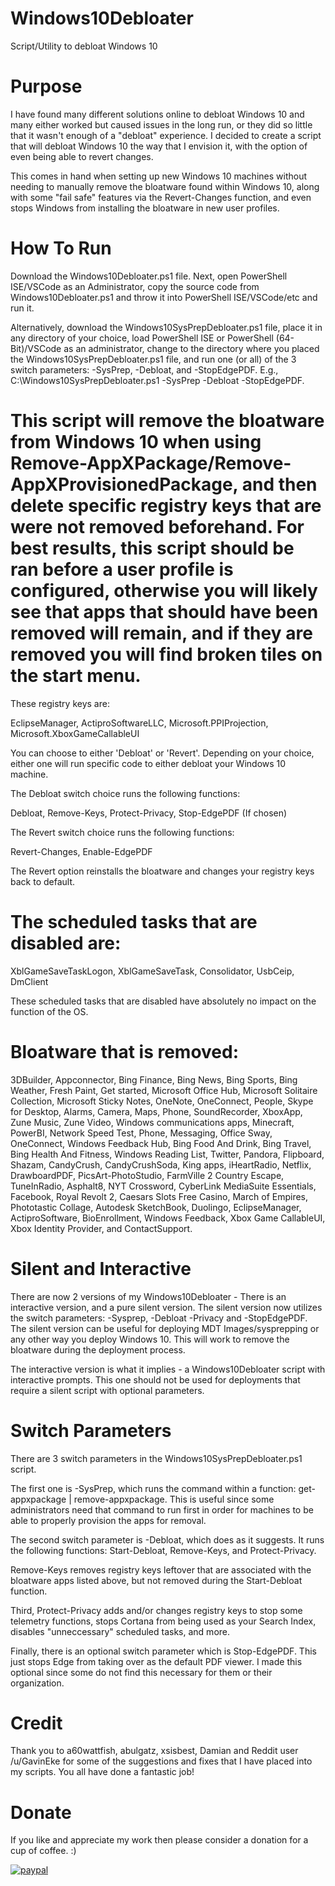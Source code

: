 # Windows10Debloater
Script/Utility to debloat Windows 10

# Purpose

I have found many different solutions online to debloat Windows 10 and many either worked but caused issues in the long run, or they did so little that it wasn't enough of a "debloat" experience. I decided to create a script that will debloat Windows 10 the way that I envision it, with the option of even being able to revert changes.

This comes in hand when setting up new Windows 10 machines without needing to manually remove the bloatware found within Windows 10, along with some "fail safe" features via the Revert-Changes function, and even stops Windows from installing the bloatware in new user profiles.


# How To Run



Download the Windows10Debloater.ps1 file. Next, open PowerShell ISE/VSCode as an Administrator, copy the source code from Windows10Debloater.ps1 and throw it into PowerShell ISE/VSCode/etc and run it.

Alternatively, download the Windows10SysPrepDebloater.ps1 file, place it in any directory of your choice, load PowerShell ISE or PowerShell (64-Bit)/VSCode as an administrator, change to the directory where you placed the Windows10SysPrepDebloater.ps1 file, and run one (or all) of the 3 switch parameters: -SysPrep, -Debloat, and -StopEdgePDF. E.g., C:\Windows10SysPrepDebloater.ps1 -SysPrep -Debloat -StopEdgePDF.

# This script will remove the bloatware from Windows 10 when using Remove-AppXPackage/Remove-AppXProvisionedPackage, and then delete specific registry keys that are were not removed beforehand. For best results, this script should be ran before a user profile is configured, otherwise you will likely see that apps that should have been removed will remain, and if they are removed you will find broken tiles on the start menu.

These registry keys are:

EclipseManager,
ActiproSoftwareLLC,
Microsoft.PPIProjection,
Microsoft.XboxGameCallableUI

You can choose to either 'Debloat' or 'Revert'. Depending on your choice, either one will run specific code to either debloat your Windows 10 machine.

The Debloat switch choice runs the following functions:

Debloat,
Remove-Keys,
Protect-Privacy,
Stop-EdgePDF (If chosen)

The Revert switch choice runs the following functions:

Revert-Changes,
Enable-EdgePDF

The Revert option reinstalls the bloatware and changes your registry keys back to default. 

# The scheduled tasks that are disabled are:

XblGameSaveTaskLogon,
XblGameSaveTask,
Consolidator,
UsbCeip,
DmClient

These scheduled tasks that are disabled have absolutely no impact on the function of the OS.

# Bloatware that is removed:

3DBuilder,
Appconnector,
Bing Finance,
Bing News,
Bing Sports,
Bing Weather,
Fresh Paint,
Get started,
Microsoft Office Hub,
Microsoft Solitaire Collection,
Microsoft Sticky Notes,
OneNote,
OneConnect,
People,
Skype for Desktop,
Alarms,
Camera,
Maps,
Phone,
SoundRecorder,
XboxApp,
Zune Music,
Zune Video,
Windows communications apps,
Minecraft,
PowerBI,
Network Speed Test,
Phone,
Messaging,
Office Sway,
OneConnect,
Windows Feedback Hub,
Bing Food And Drink,
Bing Travel,
Bing Health And Fitness,
Windows Reading List,
Twitter,
Pandora,
Flipboard,
Shazam,
CandyCrush,
CandyCrushSoda,
King apps,
iHeartRadio,
Netflix,
DrawboardPDF,
PicsArt-PhotoStudio,
FarmVille 2 Country Escape,
TuneInRadio,
Asphalt8,
NYT Crossword,
CyberLink MediaSuite Essentials,
Facebook,
Royal Revolt 2,
Caesars Slots Free Casino,
March of Empires,
Phototastic Collage,
Autodesk SketchBook,
Duolingo,
EclipseManager,
ActiproSoftware,
BioEnrollment,
Windows Feedback,
Xbox Game CallableUI,
Xbox Identity Provider, and
ContactSupport.

# Silent and Interactive

There are now 2 versions of my Windows10Debloater - There is an interactive version, and a pure silent version. The silent version now utilizes the switch parameters: -Sysprep, -Debloat -Privacy and -StopEdgePDF. The silent version can be useful for deploying MDT Images/sysprepping or any other way you deploy Windows 10. This will work to remove the bloatware during the deployment process.

The interactive version is what it implies - a Windows10Debloater script with interactive prompts. This one should not be used for deployments that require a silent script with optional parameters.

# Switch Parameters

There are 3 switch parameters in the Windows10SysPrepDebloater.ps1 script.

The first one is -SysPrep, which runs the command within a function: get-appxpackage | remove-appxpackage. This is useful since some administrators need that command to run first in order for machines to be able to properly provision the apps for removal.

The second switch parameter is -Debloat, which does as it suggests. It runs the following functions: Start-Debloat, Remove-Keys, and Protect-Privacy.

Remove-Keys removes registry keys leftover that are associated with the bloatware apps listed above, but not removed during the Start-Debloat function.

Third, Protect-Privacy adds and/or changes registry keys to stop some telemetry functions, stops Cortana from being used as your Search Index, disables "unneccessary" scheduled tasks, and more.

Finally, there is an optional switch parameter which is Stop-EdgePDF. This just stops Edge from taking over as the default PDF viewer. I made this optional since some do not find this necessary for them or their organization.

# Credit

Thank you to a60wattfish, abulgatz, xsisbest, Damian and Reddit user /u/GavinEke for some of the suggestions and fixes that I have placed into my scripts. You all have done a fantastic job!

# Donate 

If you like and appreciate my work then please consider a donation for a cup of coffee. :)

[![paypal](https://www.paypalobjects.com/en_US/i/btn/btn_donateCC_LG.gif)](https://www.paypal.me/syncrn)
